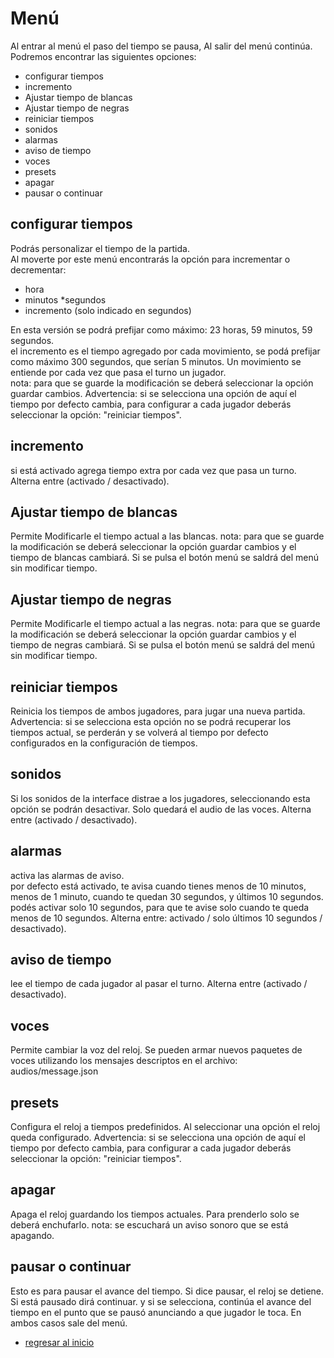 # Menú

Al entrar al menú el paso del tiempo se pausa, Al salir del menú continúa.
Podremos encontrar las siguientes opciones:

* configurar tiempos
* incremento
* Ajustar tiempo de blancas
* Ajustar tiempo de negras
* reiniciar tiempos
* sonidos
* alarmas
* aviso de tiempo
* voces
* presets
* apagar
* pausar o continuar

## configurar tiempos

Podrás personalizar el tiempo de la partida.  
Al moverte por este menú encontrarás la opción para incrementar o decrementar:

* hora
* minutos
*segundos
* incremento (solo indicado en segundos)

En esta versión se podrá prefijar como máximo: 23 horas, 59 minutos, 59 segundos.  
el incremento es el tiempo agregado por cada movimiento, se podá prefijar como máximo 300 segundos, que serían 5 minutos. Un movimiento se entiende por cada vez que pasa el turno un jugador.  
nota: para que se guarde la modificación se deberá seleccionar la opción guardar cambios.
Advertencia: si se selecciona una opción de aquí el tiempo por defecto cambia, para configurar a cada jugador deberás seleccionar la opción: "reiniciar tiempos".

## incremento

si está activado agrega tiempo extra por cada vez que pasa un turno.  
Alterna entre (activado / desactivado).

## Ajustar tiempo de blancas

Permite Modificarle el tiempo actual a las blancas.
nota: para que se guarde la modificación se deberá seleccionar la opción guardar cambios y el tiempo de blancas cambiará. Si se pulsa el botón menú se saldrá del menú sin modificar tiempo.

## Ajustar tiempo de negras

Permite Modificarle el tiempo actual a las negras.
nota: para que se guarde la modificación se deberá seleccionar la opción guardar cambios y el tiempo de negras cambiará. Si se pulsa el botón menú se saldrá del menú sin modificar tiempo.

## reiniciar tiempos

Reinicia los tiempos de ambos jugadores, para jugar una nueva partida.  
Advertencia: si se selecciona esta opción no se podrá recuperar los tiempos actual, se perderán y se volverá al tiempo por defecto configurados en la configuración de tiempos.

## sonidos

Si los sonidos de la interface distrae a los jugadores, seleccionando esta opción se podrán desactivar. Solo quedará el audio de las voces.
Alterna entre (activado / desactivado).

## alarmas

activa las alarmas de aviso.  
por defecto está activado, te avisa cuando tienes menos de 10 minutos, menos de 1 minuto, cuando te quedan 30 segundos, y últimos 10 segundos.  
podés activar solo 10 segundos, para que te avise solo cuando te queda menos de 10 segundos.
Alterna entre: activado /  solo últimos 10 segundos / desactivado).

## aviso de tiempo

lee el tiempo de cada jugador al pasar el turno.
Alterna entre (activado / desactivado).

## voces

Permite cambiar la voz del reloj. Se pueden armar nuevos paquetes de voces utilizando los mensajes descriptos en el archivo: audios/message.json

## presets

Configura el reloj a tiempos predefinidos. Al seleccionar una opción el reloj queda configurado.
Advertencia: si se selecciona una opción de aquí el tiempo por defecto cambia, para configurar a cada jugador deberás seleccionar la opción: "reiniciar tiempos".

## apagar

Apaga el reloj guardando los tiempos actuales.
Para prenderlo solo se deberá enchufarlo.
nota: se escuchará un aviso sonoro que se está apagando.

## pausar o continuar

Esto es para pausar el avance del tiempo.
Si dice pausar, el reloj se detiene.
Si está pausado dirá continuar. y si se selecciona, continúa el avance del tiempo en el punto que se pausó anunciando a que jugador le toca.
En ambos casos sale del menú.


* [regresar al inicio](index.md)